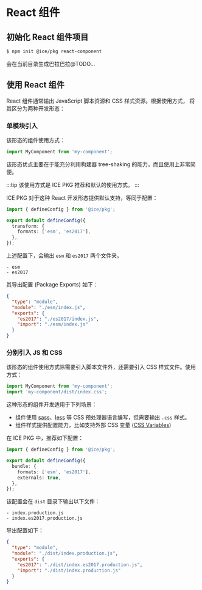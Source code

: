 # React 组件

## 初始化 React 组件项目

```bash
$ npm init @ice/pkg react-component
```

会在当前目录生成巴拉巴拉@TODO...

## 使用 React 组件

React 组件通常输出 JavaScript 脚本资源和 CSS 样式资源。根据使用方式， 将其区分为两种开发形态：

### 单模块引入

该形态的组件使用方式：

```ts
import MyComponent from 'my-component';
```

该形态优点主要在于能充分利用构建器 tree-shaking 的能力，而且使用上非常简便。

:::tip
该使用方式是 ICE PKG 推荐和默认的使用方式。
:::

ICE PKG 对于这种 React 开发形态提供默认支持，等同于配置：

```ts title=build.config.ts
import { defineConfig } from '@ice/pkg';

export default defineConfig({
  transform: {
    formats: ['esm', 'es2017'],
  },
});
```

上述配置下，会输出 `esm` 和 `es2017` 两个文件夹。

```shell
- esm
- es2017
```

其导出配置 (Package Exports) 如下：

```json title=package.json
{
  "type": "module",
  "module": "./esm/index.js",
  "exports": {
    "es2017": "./es2017/index.js",
    "import": "./esm/index.js"
  }
}
```

### 分别引入 JS 和 CSS

该形态的组件使用方式除需要引入脚本文件外，还需要引入 CSS 样式文件。使用方式：

```ts
import MyComponent from 'my-component';
import 'my-component/dist/index.css';
```

这种形态的组件开发适用于下列场景：

+ 组件使用 [sass](https://github.com/sass/sass)、[less](https://github.com/less/less.js) 等 CSS 预处理器语言编写，但需要输出 `.css` 样式。
+ 组件样式提供配置能力，比如支持外部 CSS 变量 ([CSS Variables](https://developer.mozilla.org/en-US/docs/Web/CSS/Using_CSS_custom_properties))

在 ICE PKG 中，推荐如下配置：

```ts title=build.config.ts
import { defineConfig } from '@ice/pkg';

export default defineConfig({
  bundle: {
    formats: ['esm', 'es2017'],
    externals: true,
  },
});
```

该配置会在 `dist` 目录下输出以下文件：

```shell
- index.production.js
- index.es2017.production.js
```

导出配置如下：

```json title=package.json
{
  "type": "module",
  "module": "./dist/index.production.js",
  "exports": {
    "es2017": "./dist/index.es2017.production.js",
    "import": "./dist/index.production.js"
  }
}
```
